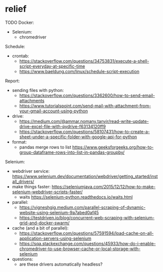 # relief

TODO
Docker:
- Selenium:
    - chromedriver

Schedule:
- crontab: 
    - https://stackoverflow.com/questions/34753831/execute-a-shell-script-everyday-at-specific-time
    - https://www.baeldung.com/linux/schedule-script-execution
        
Report:
- sending files with python:
    - https://stackoverflow.com/questions/3362600/how-to-send-email-attachments
    - https://www.tutorialspoint.com/send-mail-with-attachment-from-your-gmail-account-using-python
- drive:
    - https://medium.com/@ammar.nomany.tanvir/read-write-update-drive-excel-file-with-pydrive-f63134120ff9
    - https://stackoverflow.com/questions/58107431/how-to-create-a-sheet-under-a-specific-folder-with-google-api-for-python 
- format:
    - pandas merge rows to list https://www.geeksforgeeks.org/how-to-group-dataframe-rows-into-list-in-pandas-groupby/


Selenium: 
- webdriver service: https://www.selenium.dev/documentation/webdriver/getting_started/install_drivers/
- make things faster: https://seleniumjava.com/2015/12/12/how-to-make-selenium-webdriver-scripts-faster/
    - waits https://selenium-python.readthedocs.io/waits.html
- parallel:
    - https://vigneshgig.medium.com/parallel-scraping-of-dynamic-website-using-selenium-9a7abed0af45
    - https://testdriven.io/blog/concurrent-web-scraping-with-selenium-grid-and-docker-swarm/
- cache (and a bit of parallel):
    - https://stackoverflow.com/questions/57591594/load-cache-on-all-application-servers-using-selenium
    - https://sqa.stackexchange.com/questions/45933/how-do-i-enable-chromedriver-to-use-browser-cache-or-local-storage-with-selenium
- questions:
    - are these drivers automatically headless?

